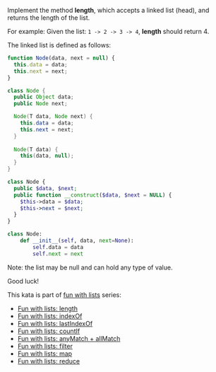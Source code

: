 Implement the method **length**, which accepts a linked list (head), and returns the length of the list.

For example:
Given the list: `1 -> 2 -> 3 -> 4`, **length** should return 4.

The linked list is defined as follows:

```javascript
function Node(data, next = null) {
  this.data = data;
  this.next = next;
}
```
```java
class Node {
  public Object data;
  public Node next;

  Node(T data, Node next) {
    this.data = data;
    this.next = next;
  }
  
  Node(T data) {
    this(data, null);
  }
}
```
```php
class Node {
  public $data, $next;
  public function __construct($data, $next = NULL) {
    $this->data = $data;
    $this->next = $next;
  }
}
```
```python
class Node:
    def __init__(self, data, next=None): 
        self.data = data
        self.next = next
```

Note: the list may be null and can hold any type of value.

Good luck!

This kata is part of [fun with lists](https://www.codewars.com/collections/fun-with-lists) series:

* [Fun with lists: length](https://www.codewars.com/kata/581e476d5f59408553000a4b)
* [Fun with lists: indexOf](https://www.codewars.com/kata/581c6b075cfa83852700021f)
* [Fun with lists: lastIndexOf](https://www.codewars.com/kata/581c867a33b9fe732e000076)
* [Fun with lists: countIf](https://www.codewars.com/kata/5819081d056d4bdd410004f8)
* [Fun with lists: anyMatch + allMatch](https://www.codewars.com/kata/581e50555f59405743001813)
* [Fun with lists: filter](https://www.codewars.com/kata/582041237df353e01d000084)
* [Fun with lists: map](https://www.codewars.com/kata/58259d9062cfb45e1a00006b)
* [Fun with lists: reduce](https://www.codewars.com/kata/58319f37aeb69a89a00000c7)